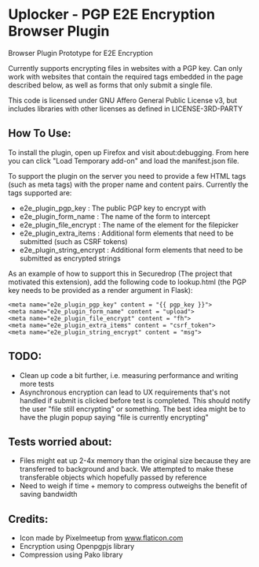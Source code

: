 # Uplocker - PGP E2E Encryption Browser Plugin
Browser Plugin Prototype for E2E Encryption

Currently supports encrypting files in websites with a PGP key. Can only work
with websites that contain the required tags embedded in the page described
below, as well as forms that only submit a single file.

This code is licensed under GNU Affero General Public License v3, but includes
libraries with other licenses as defined in LICENSE-3RD-PARTY

## How To Use: ##
To install the plugin, open up Firefox and visit about:debugging. From here you
can click "Load Temporary add-on" and load the manifest.json file.

To support the plugin on the server you need to provide a few HTML tags (such as
meta tags) with the proper name and content pairs. Currently the tags supported
are:

* e2e_plugin_pgp_key : The public PGP key to encrypt with
* e2e_plugin_form_name : The name of the form to intercept
* e2e_plugin_file_encrypt : The name of the element for the filepicker
* e2e_plugin_extra_items : Additional form elements that need to be submitted
(such as CSRF tokens)
* e2e_plugin_string_encrypt : Additional form elements that need to be
submitted as encrypted strings

As an example of how to support this in Securedrop (The project that motivated
this extension), add the following code to lookup.html (the PGP key needs to be
provided as a render argument in Flask):

```
<meta name="e2e_plugin_pgp_key" content = "{{ pgp_key }}">
<meta name="e2e_plugin_form_name" content = "upload">
<meta name="e2e_plugin_file_encrypt" content = "fh">
<meta name="e2e_plugin_extra_items" content = "csrf_token">
<meta name="e2e_plugin_string_encrypt" content = "msg">
```

## TODO: ##
* Clean up code a bit further, i.e. measuring performance and writing more tests
* Asynchronous encryption can lead to UX requirements that's not handled if
submit is clicked before test is completed. This should notify the user
"file still encrypting" or something. The best idea might be to have the plugin
popup saying "file is currently encrypting"

## Tests worried about: ##
* Files might eat up 2-4x memory than the original size because they are
transferred to background and back. We attempted to make these transferable
objects which hopefully passed by reference
* Need to weigh if time + memory to compress outweighs the benefit of
saving bandwidth

## Credits: ##

* Icon made by Pixelmeetup from www.flaticon.com
* Encryption using Openpgpjs library
* Compression using Pako library
